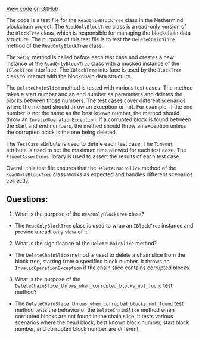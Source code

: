 [View code on GitHub](https://github.com/nethermindeth/nethermind/Nethermind.Blockchain.Test/ReadOnlyBlockTreeTests.cs)

The code is a test file for the `ReadOnlyBlockTree` class in the Nethermind blockchain project. The `ReadOnlyBlockTree` class is a read-only version of the `BlockTree` class, which is responsible for managing the blockchain data structure. The purpose of this test file is to test the `DeleteChainSlice` method of the `ReadOnlyBlockTree` class.

The `SetUp` method is called before each test case and creates a new instance of the `ReadOnlyBlockTree` class with a mocked instance of the `IBlockTree` interface. The `IBlockTree` interface is used by the `BlockTree` class to interact with the blockchain data structure.

The `DeleteChainSlice` method is tested with various test cases. The method takes a start number and an end number as parameters and deletes the blocks between those numbers. The test cases cover different scenarios where the method should throw an exception or not. For example, if the end number is not the same as the best known number, the method should throw an `InvalidOperationException`. If a corrupted block is found between the start and end numbers, the method should throw an exception unless the corrupted block is the one being deleted.

The `TestCase` attribute is used to define each test case. The `Timeout` attribute is used to set the maximum time allowed for each test case. The `FluentAssertions` library is used to assert the results of each test case.

Overall, this test file ensures that the `DeleteChainSlice` method of the `ReadOnlyBlockTree` class works as expected and handles different scenarios correctly.
## Questions: 
 1. What is the purpose of the `ReadOnlyBlockTree` class?
- The `ReadOnlyBlockTree` class is used to wrap an `IBlockTree` instance and provide a read-only view of it.

2. What is the significance of the `DeleteChainSlice` method?
- The `DeleteChainSlice` method is used to delete a chain slice from the block tree, starting from a specified block number. It throws an `InvalidOperationException` if the chain slice contains corrupted blocks.

3. What is the purpose of the `DeleteChainSlice_throws_when_corrupted_blocks_not_found` test method?
- The `DeleteChainSlice_throws_when_corrupted_blocks_not_found` test method tests the behavior of the `DeleteChainSlice` method when corrupted blocks are not found in the chain slice. It tests various scenarios where the head block, best known block number, start block number, and corrupted block number are different.